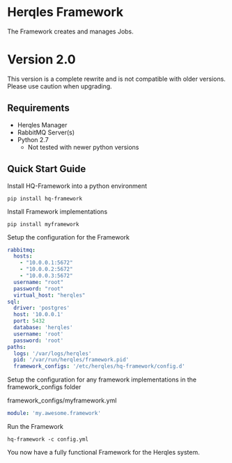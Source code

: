# Herqles Framework

The Framework creates and manages Jobs.

# Version 2.0

This version is a complete rewrite and is not compatible with older versions. 
Please use caution when upgrading.

## Requirements

* Herqles Manager
* RabbitMQ Server(s)
* Python 2.7
    * Not tested with newer python versions
 
## Quick Start Guide

Install HQ-Framework into a python environment

```
pip install hq-framework
```

Install Framework implementations

```
pip install myframework
```

Setup the configuration for the Framework

```yaml
rabbitmq:
  hosts:
    - "10.0.0.1:5672"
    - "10.0.0.2:5672"
    - "10.0.0.3:5672"
  username: "root"
  password: "root"
  virtual_host: "herqles"
sql:
  driver: 'postgres'
  host: '10.0.0.1'
  port: 5432
  database: 'herqles'
  username: 'root'
  password: 'root'
paths:
  logs: '/var/logs/herqles'
  pid: '/var/run/herqles/framework.pid'
  framework_configs: '/etc/herqles/hq-framework/config.d'
```

Setup the configuration for any framework implementations in the framework_configs folder

framework_configs/myframework.yml
```yaml
module: 'my.awesome.framework'
```

Run the Framework

```
hq-framework -c config.yml
```

You now have a fully functional Framework for the Herqles system.
